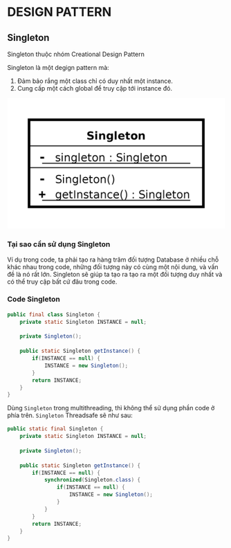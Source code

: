 # DESIGN PATTERN

## Singleton

Singleton thuộc nhóm Creational Design Pattern

Singleton là một degign pattern mà:

1. Đảm bảo rắng một class chỉ có duy nhất một instance.
2. Cung cấp một cách global để truy cập tới instance đó.

<div align="center">
    <img src="images/singleton.png">
</div>

### Tại sao cần sử dụng Singleton

Ví dụ trong code, ta phải tạo ra hàng trăm đối tượng Database ở nhiều chỗ khác nhau trong code, những đối tượng này có cùng một nội dung, và vấn đề là nó rất lớn. Singleton sẽ giúp ta tạo ra tạo ra một đối tượng duy nhất và có thể truy cập bất cứ đâu trong code.

### Code Singleton

```java
public final class Singleton {
    private static Singleton INSTANCE = null;

    private Singleton();

    public static Singleton getInstance() {
        if(INSTANCE == null) {
            INSTANCE = new Singleton();
        }
        return INSTANCE;
    }
}
```

Dùng `Singleton` trong multithreading, thì không thể sử dụng phần code ở phía trên. `Singleton` Threadsafe sẽ như sau:

```java
public static final Singleton {
    private static Singleton INSTANCE = null;

    private Singleton();

    public static Singleton getInstance() {
        if(INSTANCE == null) {
            synchronized(Singleton.class) {
                if(INSTANCE == null) {
                    INSTANCE = new Singleton();
                }
            }
        }
        return INSTANCE;
    }
}
```